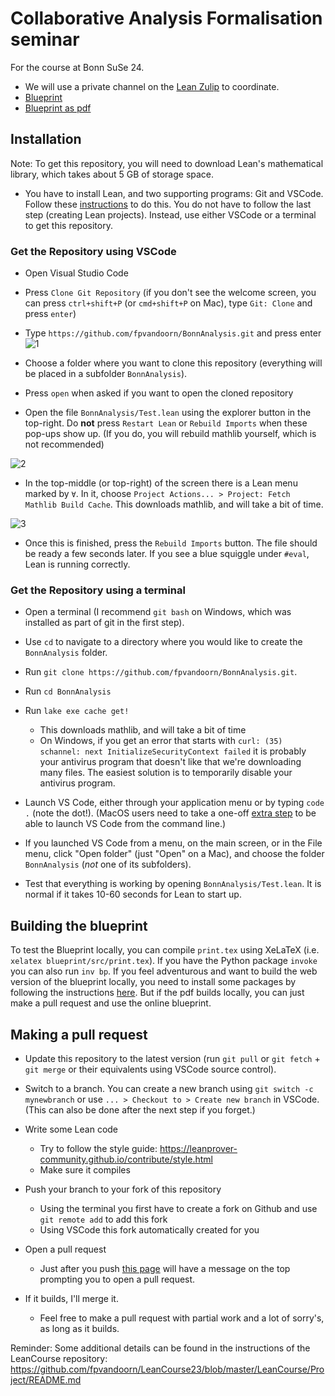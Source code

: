 # Collaborative Analysis Formalisation seminar
For the course at Bonn SuSe 24.

* We will use a private channel on the [Lean Zulip](https://leanprover.zulipchat.com/) to coordinate.
* [Blueprint](http://florisvandoorn.com/BonnAnalysis/blueprint/)
* [Blueprint as pdf](http://florisvandoorn.com/BonnAnalysis/blueprint.pdf)

## Installation

Note: To get this repository, you will need to download Lean's mathematical library, which takes about 5 GB of storage space.

* You have to install Lean, and two supporting programs: Git and VSCode. Follow these [instructions](https://leanprover-community.github.io/get_started.html) to do this. You do not have to follow the last step (creating Lean projects). Instead, use either VSCode or a terminal to get this repository.

### Get the Repository using VSCode

* Open Visual Studio Code
* Press `Clone Git Repository` (if you don't see the welcome screen, you can press `ctrl+shift+P` (or `cmd+shift+P` on Mac), type `Git: Clone` and press `enter`)
* Type `https://github.com/fpvandoorn/BonnAnalysis.git` and press enter
![1](img/ss1.png)

* Choose a folder where you want to clone this repository (everything will be placed in a subfolder `BonnAnalysis`).
* Press `open` when asked if you want to open the cloned repository
* Open the file `BonnAnalysis/Test.lean` using the explorer button in the top-right. Do **not** press `Restart Lean` or `Rebuild Imports` when these pop-ups show up. (If you do, you will rebuild mathlib yourself, which is not recommended)

![2](img/ss2.png)
* In the top-middle (or top-right) of the screen there is a Lean menu marked by `∀`.
  In it, choose `Project Actions... > Project: Fetch Mathlib Build Cache`.
  This downloads mathlib, and will take a bit of time.

![3](img/ss3.png)

* Once this is finished, press the `Rebuild Imports` button. The file should be ready a few seconds later. If you see a blue squiggle under `#eval`, Lean is running correctly.


### Get the Repository using a terminal

* Open a terminal (I recommend `git bash` on Windows, which was installed as part of git in the first step).

* Use `cd` to navigate to a directory where you would like to create the `BonnAnalysis` folder.

* Run `git clone https://github.com/fpvandoorn/BonnAnalysis.git`.

* Run `cd BonnAnalysis`

* Run `lake exe cache get!`
  * This downloads mathlib, and will take a bit of time
  * On Windows, if you get an error that starts with `curl: (35) schannel: next InitializeSecurityContext failed` it is probably your antivirus program that doesn't like that we're downloading many files. The easiest solution is to temporarily disable your antivirus program.

* Launch VS Code, either through your application menu or by typing
  `code .` (note the dot!). (MacOS users need to take a one-off
  [extra step](https://code.visualstudio.com/docs/setup/mac#_launching-from-the-command-line)
   to be able to launch VS Code from the command line.)

* If you launched VS Code from a menu, on the main screen, or in the File menu,
  click "Open folder" (just "Open" on a Mac), and choose the folder
  `BonnAnalysis` (*not* one of its subfolders).

* Test that everything is working by opening `BonnAnalysis/Test.lean`.
  It is normal if it takes 10-60 seconds for Lean to start up.

## Building the blueprint

To test the Blueprint locally, you can compile `print.tex` using XeLaTeX (i.e. `xelatex blueprint/src/print.tex`). If you have the Python package `invoke` you can also run `inv bp`.
If you feel adventurous and want to build the web version of the blueprint locally, you need to install some packages by following the instructions [here](https://pypi.org/project/leanblueprint/). But if the pdf builds locally, you can just make a pull request and use the online blueprint.

## Making a pull request

* Update this repository to the latest version (run `git pull` or `git fetch` + `git merge` or their equivalents using VSCode source control).

* Switch to a branch. You can create a new branch using `git switch -c mynewbranch` or use `... > Checkout to > Create new branch` in VSCode. (This can also be done after the next step if you forget.)

* Write some Lean code
  - Try to follow the style guide: https://leanprover-community.github.io/contribute/style.html
  - Make sure it compiles

* Push your branch to your fork of this repository
  - Using the terminal you first have to create a fork on Github and use `git remote add` to add this fork
  - Using VSCode this fork automatically created for you

* Open a pull request
  - Just after you push [this page](https://github.com/fpvandoorn/BonnAnalysis) will have a message on the top prompting you to open a pull request.

* If it builds, I'll merge it.
  - Feel free to make a pull request with partial work and a lot of sorry's, as long as it builds.

Reminder: Some additional details can be found in the instructions of the LeanCourse repository: https://github.com/fpvandoorn/LeanCourse23/blob/master/LeanCourse/Project/README.md